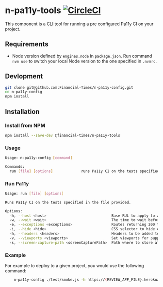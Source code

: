 # n-pa11y-tools [![CircleCI](https://circleci.com/gh/Financial-Times/n-pa11y-tools.svg?style=svg&circle-token=33bcf2eb98fe2e875cc66de93d7e4a50369c952d)](https://circleci.com/gh/Financial-Times/n-pa11y-tools)

This component is a CLI tool for running a pre configured Pa11y CI on your project.

## Requirements

* Node version defined by `engines.node` in `package.json`. Run command `nvm use` to switch your local Node version to the one specified in `.nvmrc`.

## Devlopment

```sh
git clone git@github.com:Financial-Times/n-pa11y-config.git
cd n-pa11y-config
npm install
```

## Installation

### Install from NPM

```sh
npm install --save-dev @financial-times/n-pa11y-tools
```

### Usage

```sh
Usage: n-pa11y-config [command]

Commands:
  run [file] [options]             runs Pa11y CI on the tests specified in the file provided

```

### Run Pa11y

```sh
Usage: run [file] [options]

Runs Pa11y CI on the tests specified in the file provided.

Options:
  -h, --host <host>                              Base RUL to apply to all test routes
  -w, --wait <wait>                              The time to wait before running tests in milliseconds
  -e, --exceptions <exceptions>                  Routes returning 200 that should not be tested
  -i, --hide <hide>                              CSS selector to hide elements from testing, selectors can be comma separated
  -h, --headers <headers>                        Headers to be added to every test route. This is a comma separated key value list (key1=value1,key2=value2)
  -v, --viewports <viewports>                    Set viewports for puppeteer (`w1024h768,w375h667`)
  -s, --screen-capture-path <screenCapturePath>  Path where to store all the screenshots generated by Pa11y (default: `/pa11y_screenCapture`)    
```

### Example

For example to deploy to a given project, you would use the following command:

```sh
	n-pa11y-config ./test/smoke.js -h https://(REVIEW_APP_FILE}.herokuapp.com
```




